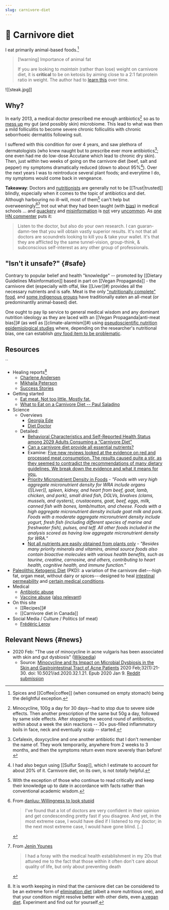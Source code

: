 ```yaml
---
slug: carnivore-diet
---
```


# :cut_of_meat: Carnivore diet

I eat primarily animal-based foods.[^coffee]

> [!warning] Importance of animal fat
> 
> If you are looking to _maintain_ (rather than lose) weight on carnivore diet, it is **critical** to be on ketosis by aiming close to a 2:1 fat:protein ratio in weight. The author had to [learn this](https://x.com/sridca/status/1899854990325248351) over time.

[^coffee]: Spices and [[Coffee|coffee]] (when consumed on empty stomach) being the delightful exception.

![[steak.jpg]]

## Why?

In early 2013, a medical doctor prescribed me enough antibiotics[^prescription] so as to [mess up](https://en.wikipedia.org/wiki/Dysbiosis) my gut (and possibly skin) microbiome. This lead to what was then a mild folliculitis to become severe chronic folliculitis with chronic seborrhoeic dermatitis following suit.

[^prescription]: Minocycline, 100g a day for 30 days--had to stop due to severe side effects. Then another prescription of the same but 50g a day, followed by same side effects. After stopping the second round of antibiotics, within about a week the skin reactions -- 30+ pus-filled inflammatory boils in face, neck and eventually scalp -- started.

I suffered with this condition for over 4 years, and saw plethora of dermatologists \(who knew naught but to prescribe ever more antibiotics[^moreanti]\; one even had me do low-dose Accutane which lead to chronic dry skin). Then, just within two weeks of going on the carnivore diet \(beef, salt and pepper\) my symptoms dramatically reduced (down to about 95%[^sul]). Over the next years I was to reintroduce several plant foods; and everytime I do, my symptoms would come back in vengeance.

[^sul]: I had also begun using [[Sulfur Soap]], which I estimate to account for about 20% of it. Carnivore diet, on its own, is not *totally* helpful.

**Takeaway**: Doctors and [nutritionists](https://twitter.com/ifbacongrewont1/status/1322151733326450689) are generally not to be [[Trust|trusted]] blindly, especially when it comes to the topic of antibiotics and diet. Although harbouring no ill-will, most of them[^dtex] can't help but overweeningly[^ow][^bm] trot out what they had been taught (with [bias][pmasondoc]) in medical schools ... and [quackery][q1] and [misinformation][fl] is [not][q3] very [uncommon][q2]. As [one HN commenter](https://news.ycombinator.com/item?id=31711913) puts it:

[^dtex]: With the exception of those who continue to read critically and keep their knowledge up to date in accordance with facts rather than conventional academic wisdom. 

> Listen to the doctor, but also do your own research. I can guaran-damn-tee that you will obtain vastly superior results. It's not that all doctors are scoundrels looking to kill you & take your wallet. It's that they are afflicted by the same tunnel-vision, group-think, & subconscious self-interest as any other group of professionals.

[q1]: https://theconversation.com/only-one-in-ten-medical-treatments-are-backed-by-high-quality-evidence-145224
[q2]: https://journals.plos.org/plosmedicine/article?id=10.1371/journal.pmed.0020124
[q3]: https://www.bmj.com/content/360/bmj.k822/rr-13
[pmasondoc]: https://www.youtube.com/watch?time_continue=1&v=bRzBGHx93hc&feature=emb_title
[fl]: https://twitter.com/fleroy1974/status/1406667227210862595

[^ow]: From [danluu: Willingness to look stupid](https://danluu.com/look-stupid/)
    > I've found that a lot of doctors are very confident in their opinion and get condescending pretty fast if you disagree.
    > And yet, in the most extreme case, I would have died if I listened to my doctor; in the next most extreme case, I would have gone blind. [..]
	
	[^bm]: From [Jenin Younes](https://twitter.com/Leftylockdowns1/status/1482177697090580481)
	    > I had a foray with the medical health establishment in my 20s that attuned me to the fact that those within it often don't care about quality of life, but only about preventing death

[^moreanti]: Cefalexin, doxycycline and one another antibiotic that I don't remember the name of. They work temporarily, anywhere from 2 weeks to 3 months, and then the symptoms return even more severely than before!

## "Isn't it unsafe?" {#safe}

Contrary to popular belief and health "knowledge" -- promoted by [[Dietary Guidelines Misinformation]] based in part on [[Vegan Propaganda]] - the carnivore diet (especially with offal, like [[Liver]]#) provides all the necessary nutrients and is safe. Meat is the only ["nutritionally complete" food](http://www.diagnosisdiet.com/food/meats/), and [some indigenous groups](https://justmeat.co/peoples/) have traditionally eaten an all-meat (or predominantlly animal-based) diet.

One ought to pay lip service to general medical wisdom and any dominant nutrition ideology as they are laced with an [[Vegan Propaganda|anti-meat bias]]# (as well as [[climate-alarmism]]#) using [pseudoscientific nutrition epidemiological studies](https://www.diagnosisdiet.com/epidemilogical-studies/) where, depending on the researcher's nutritional bias, one can establish [_any_ food item to be problematic](https://pubmed.ncbi.nlm.nih.gov/23193004/).

## Resources
``
* Healing reports[^elim]
  * [Charlene  Andersen](http://web.archive.org/web/20191101053010/http://meatheals.com/2018/02/04/charlene-andersen/)
  * [Mikhaila Peterson](https://selfhack.com/blog/mikhaila-peterson-why-the-carnivore-diet-helps-autoimmunity/)
  * [Success Stories](https://carnivore.diet/category/success-stories/)
* Getting started
  * [Eat meat. Not too little. Mostly fat.](https://www.mostly-fat.com/eat-meat-not-too-little-mostly-fat/)
  * [What to Eat on a Carnivore Diet -- Paul Saladino](https://carnivoremd.com/what-to-eat-on-a-carnivore-diet-your-carnivore-diet-meal-plan/)
* Science
  * Overviews
    * [Georgia Ede](https://www.diagnosisdiet.com/full-article/meat)
    * [Diet Doctor](https://www.dietdoctor.com/low-carb/carnivore)
  * Detailed:
    * [Behavioral Characteristics and Self-Reported Health Status among 2029 Adults Consuming a “Carnivore Diet”](https://www.sciencedirect.com/science/article/pii/S2475299122106086)
    * [Can a carnivore diet provide all essential nutrients?](https://journals.lww.com/co-endocrinology/Abstract/2020/10000/Can_a_carnivore_diet_provide_all_essential.11.aspx)
    * Examine: [Five new reviews looked at the evidence on red and processed meat consumption. The results caused quite a stir, as they seemed to contradict the recommendations of many dietary guidelines. We break down the evidence and what it means for you.](https://examine.com/nutrition/red-meat-is-good-for-you-now/)
    - [Priority Micronutrient Density in Foods](https://www.frontiersin.org/articles/10.3389/fnut.2022.806566/full) - *"Foods with very high aggregate micronutrient density for WRA include organs ([[Liver]], spleen, kidney, and heart from beef, goat, lamb, chicken, and pork), small dried fish, DGLVs, bivalves (clams, mussels, and oysters), crustaceans, goat, beef, eggs, milk, canned fish with bones, lamb/mutton, and cheese. Foods with a high aggregate micronutrient density include goat milk and pork. Foods with a moderate aggregate micronutrient density include yogurt, fresh fish (including different species of marine and freshwater fish), pulses, and teff. All other foods included in the analysis scored as having low aggregate micronutrient density for WRA."*
    - [Not all nutrients are easily obtained from plants only](https://twitter.com/fleroy1974/status/1740137626777321889) - *"Besides many priority minerals and vitamins, animal source foods also contain bioactive molecules with various health benefits, such as taurine, creatine, carnosine, and others, contributing to heart health, cognitive health, and immune function."*
* [Paleolithic Ketogenic Diet](https://www.researchgate.net/publication/323151200_Therapeutic_protocol_of_Paleomedicina_Hungary) (PKD): a variation of the carnivore diet---high fat, organ meat, without dairy or spices---designed to heal [intestinal permeability](https://www.youtube.com/watch?v=nDPM8o9jcFA) and [certain medical conditions](https://justmeat.co/wiki/pkd/#case-studies).
* Medical
  * [Antibiotic abuse](https://en.wikipedia.org/wiki/Antibiotic_misuse)
  * [Vaccine abuse](https://archive.is/TZrWH) ([also relevant](https://jamanetwork.com/journals/jamadermatology/fullarticle/2782441?widget=personalizedcontent&previousarticle=0))
* On this site
	* [[Recipes]]#
	* [[Carnivore diet in Canada]]
* Social Media / Culture / Politics (of meat)
  * [Frédéric Leroy](https://twitter.com/fleroy1974)

[^elim]: It is worth keeping in mind that the carnivore diet can be considered to be an extreme form of [elimination diet](https://en.wikipedia.org/wiki/Elimination_diet) (albeit a more nutritious one), and that your condition might resolve better with other diets, even [a vegan diet](https://www.dailymail.co.uk/femail/article-5646085/Twins-Nina-Randa-Nelson-suffering-severe-acne-reveal-tweaking-diet-cleared-skin.html). Experiment and find out for yourself.

## Relevant News {#news}

- 2020 Feb: "The use of minocycline in acne vulgaris has been associated with skin and gut dysbiosis" ([Wikipedia](https://en.wikipedia.org/w/index.php?title=Broad-spectrum_antibiotic&oldid=1037794222#Disruption_of_normal_microbiome)) 
  - Source: [Minocycline and Its Impact on Microbial Dysbiosis in the Skin and Gastrointestinal Tract of Acne Patients](https://pubmed.ncbi.nlm.nih.gov/33911705/) 2020 Feb;32(1):21-30. doi: 10.5021/ad.2020.32.1.21. Epub 2020 Jan 9. [Reddit submission](https://old.reddit.com/r/HumanMicrobiome/comments/p0l6im/minocycline_and_its_impact_on_microbial_dysbiosis/)
